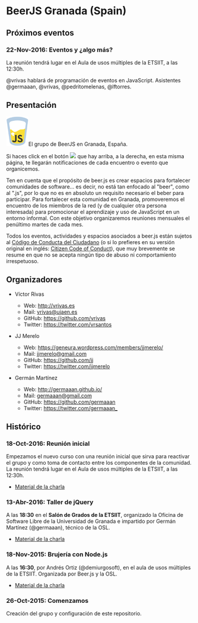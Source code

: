 # BeerJS Granada (Spain)

## Próximos eventos

### 22-Nov-2016: Eventos y ¿algo más?
La reunión tendrá lugar en el Aula de usos múltiples de la ETSIIT, a las 12:30h.

@vrivas hablará de programación de eventos en JavaScript.
Asistentes @germaaan, @vrivas, @pedritomelenas, @lftorres.

## Presentación

![BeerJS](https://raw.githubusercontent.com/beerjs/granada/master/images/beerjs.png)El grupo de BeerJS en Granada, España.

Si haces click en el botón ![](http://beerjs.github.io/sf/assets/watch.png) que hay arriba, a la derecha, en esta misma página, te llegarán notificaciones de cada encuentro o evento que organicemos.

Ten en cuenta que el propósito de beer.js es crear espacios para fortalecer comunidades de software... es decir, no está tan enfocado al "beer", como al ".js", por lo que no es en absoluto un requisito necesario el beber para participar. Para fortalecer esta comunidad en Granada, promoveremos el encuentro de los miembros de la red (y de cualquier otra persona interesada) para promocionar el aprendizaje y uso de JavaScript en un entorno informal. Con este objetivo organizaremos reuniones mensuales el penúltimo martes de cada mes.

Todos los eventos, actividades y espacios asociados a beer.js están sujetos al [Código de Conducta del Ciudadano](http://es.confcodeofconduct.com/) (o si lo prefieres en su versión original en inglés: [Citizen Code of Conduct](http://citizencodeofconduct.org/)), que muy brevemente se resume en que no se acepta ningún tipo de abuso ni comportamiento irrespetuoso.

## Organizadores

- Víctor Rivas

  - Web: <http://vrivas.es>
  - Mail: vrivas@ujaen.es
  - GitHub: <https://github.com/vrivas>
  - Twitter: <https://twitter.com/vrsantos>

- JJ Merelo

  - Web: <https://geneura.wordpress.com/members/jjmerelo/>
  - Mail: jjmerelo@gmail.com
  - GitHub: <https://github.com/jj>
  - Twitter: <https://twitter.com/jjmerelo>

- Germán Martínez

  - Web: <http://germaaan.github.io/>
  - Mail: germaaan@gmail.com
  - GitHub: <https://github.com/germaaan>
  - Twitter: <https://twitter.com/germaaan_>



## Histórico

### 18-Oct-2016: Reunión inicial

Empezamos el nuevo curso con una reunión inicial que sirva para reactivar el grupo y como toma de contacto entre los componentes de la comunidad. La reunión tendrá lugar en el Aula de usos múltiples de la ETSIIT, a las 12:30h.

- [Material de la charla](http://germaaan.github.io/introductron)

### 13-Abr-2016: Taller de jQuery

A las **18:30** en el **Salón de Grados de la ETSIIT**, organizado la Oficina de Software Libre de la Universidad de Granada e impartido por Germán Martínez (@germaaan), técnico de la OSL.

- [Material de la charla](http://germaaan.github.io/Charla_jQuery/)

### 18-Nov-2015: Brujería con Node.js

A las **16:30**, por Andrés Ortiz (@demiurgosoft), en el aula de usos múltiples de la ETSIIT. Organizada por Beer.js y la OSL.

- [Material de la charla](http://demiurgosoft.github.io/brujeria-con-node/)

### 26-Oct-2015: Comenzamos

Creación del grupo y configuración de este repositorio.
